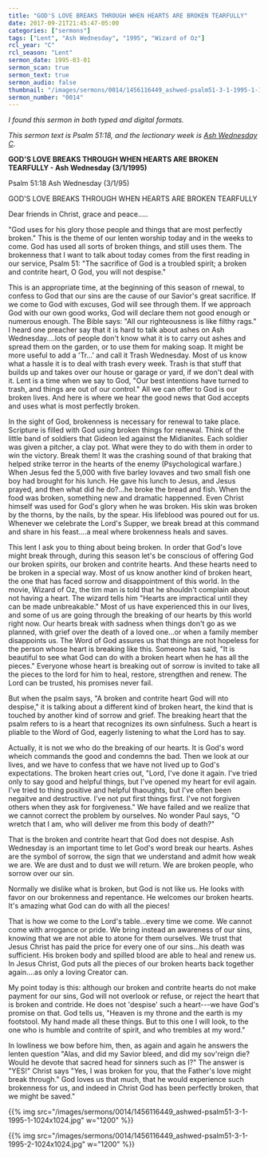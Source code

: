 ```yaml
---
title: "GOD'S LOVE BREAKS THROUGH WHEN HEARTS ARE BROKEN TEARFULLY"
date: 2017-09-21T21:45:47-05:00
categories: ["sermons"]
tags: ["Lent", "Ash Wednesday", "1995", "Wizard of Oz"]
rcl_year: "C"
rcl_season: "Lent"
sermon_date: 1995-03-01
sermon_scan: true
sermon_text: true
sermon_audio: false
thumbnail: "/images/sermons/0014/1456116449_ashwed-psalm51-3-1-1995-1-1024x1024.jpg"
sermon_number: "0014"
---
```

_I found this sermon in both typed and digital formats._

<!--more-->

_This sermon text is Psalm 51:18, and the lectionary week is [Ash Wednesday C](http://lectionary.library.vanderbilt.edu/texts.php?id=117)._

**GOD'S LOVE BREAKS THROUGH WHEN HEARTS ARE BROKEN TEARFULLY - Ash Wednesday (3/1/1995)**

Psalm 51:18 Ash Wednesday (3/1/95)

GOD'S LOVE BREAKS THROUGH WHEN HEARTS ARE BROKEN TEARFULLY

Dear friends in Christ, grace and peace.....

"God uses for his glory those people and things that are most perfectly broken." This is the theme of our lenten worship today and in the weeks to come. God has used all sorts of broken things, and still uses them. The brokenness that I want to talk about today comes from the first reading in our service, Psalm 51: "The sacrifice of God is a troubled spirit; a broken and contrite heart, O God, you will not despise."

This is an appropriate time, at the beginning of this season of rnewal, to confess to God that our sins are the cause of our Savior's great sacrifice. If we come to God with excuses, God will see through them. If we approach God with our own good works, God will declare them not good enough or numerous enough. The Bible says: "All our righteousness is like filthy rags." I heard one preacher say that it is hard to talk about ashes on Ash Wednesday....lots of people don't know what it is to carry out ashes and spread them on the garden, or to use them for making soap. It might be more useful to add a 'Tr...' and call it Trash Wednesday. Most of us know what a hassle it is to deal with trash every week. Trash is that stuff that builds up and takes over our house or garage or yard, if we don't deal with it. Lent is a time when we say to God, "Our best intentions have turned to trash, and things are out of our control." All we can offer to God is our broken lives. And here is where we hear the good news that God accepts and uses what is most perfectly broken.

In the sight of God, brokenness is necessary for renewal to take place. Scripture is filled with God using broken things for renewal. Think of the little band of soldiers that Gideon led against the Midianites. Each soldier was given a pitcher, a clay pot. What were they to do with them in order to win the victory. Break them! It was the crashing sound of that braking that helped strike terror in the hearts of the enemy (Psychological warfare.) When Jesus fed the 5,000 with five barley lovaves and two small fish one boy had brought for his lunch. He gave his lunch to Jesus, and Jesus prayed, and then what did he do?...he broke the bread and fish. When the food was broken, something new and dramatic happenned. Even Christ himself was used for God's glory when he was broken. His skin was broken by the thorns, by the nails, by the spear. His lifeblood was poured out for us. Whenever we celebrate the Lord's Supper, we break bread at this command and share in his feast....a meal where brokenness heals and saves.

This lent I ask you to thing about being broken. In order that God's love might break through, during this season let's be conscious of offering God our broken spirits, our broken and contrite hearts. And these hearts need to be broken in a special way. Most of us know another kind of broken heart, the one that has faced sorrow and disappointment of this world. In the movie, Wizard of Oz, the tim man is told that he shouldn't complain about not having a heart. The wizard tells him "Hearts are impractical until they can be made unbreakable." Most of us have experienced this in our lives, and some of us are going through the breaking of our hearts by this world right now. Our hearts break with sadness when things don't go as we planned, with grief over the death of a loved one...or when a family member disappoints us. The Word of God assures us that things are not hopeless for the person whose heart is breaking like this. Someone has said, "It is beautiful to see what God can do with a broken heart when he has all the pieces." Everyone whose heart is breaking out of sorrow is invited to take all the pieces to the lord for him to heal, restore, strengthen and renew. The Lord can be trusted, his promises never fail.

But when the psalm says, "A broken and contrite heart God will nto despise," it is talking about a different kind of broken heart, the kind that is touched by another kind of sorrow and grief. The breaking heart that the psalm refers to is a heart that recognizes its own sinfulness. Such a heart is pliable to the Word of God, eagerly listening to what the Lord has to say.

Actually, it is not we who do the breaking of our hearts. It is God's word wheich commands the good and condemns the bad. Then we look at our lives, and we have to confess that we have not lived up to God's expectations. The broken heart cries out, "Lord, I've done it again. I've tried only to say good and helpful things, but I've opened my heart for evil again. I've tried to thing positive and helpful thaoughts, but I've often been negaitve and destructive. I've not put first things first. I've not forgiven others when they ask for forgiveness." We have failed and we realize that we cannot correct the problem by ourselves. No wonder Paul says, "O wretch that I am, who will deliver me from this body of death?"

That is the broken and contrite heart that God does not despise. Ash Wednesday is an important time to let God's word break our hearts. Ashes are the symbol of sorrow, the sign that we understand and admit how weak we are. We are dust and to dust we will return. We are broken people, who sorrow over our sin.

Normally we dislike what is broken, but God is not like us. He looks with favor on our brokenness and repentance. He welcomes our broken hearts. It's amazing what God can do with all the pieces!

That is how we come to the Lord's table...every time we come. We cannot come with arrogance or pride. We bring instead an awareness of our sins, knowing that we are not able to atone for them ourselves. We trust that Jesus Christ has paid the price for every one of our sins...his death was sufficient. His broken body and spilled blood are able to heal and renew us. In Jesus Christ, God puts all the pieces of our broken hearts back together again....as only a loving Creator can.

My point today is this: although our broken and contrite hearts do not make payment for our sins, God will not overlook or refuse, or reject the heart that is broken and contride. He does not 'despise' such a heart---we have God's promise on that. God tells us, "Heaven is my throne and the earth is my footstool. My hand made all these things. But to this one I will look, to the one who is humble and contrite of spirit, and who trembles at my word."

In lowliness we bow before him, then, as again and again he answers the lenten question "Alas, and did my Savior bleed, and did my sov'reign die? Would he devote that sacred head for sinners such as I?" The answer is "YES!" Christ says "Yes, I was broken for you, that the Father's love might break through." God loves us that much, that he would experience such brokenness for us, and indeed in Christ God has been perfectly broken, that we might be saved."

{{% img src="/images/sermons/0014/1456116449_ashwed-psalm51-3-1-1995-1-1024x1024.jpg" w="1200" %}}

{{% img src="/images/sermons/0014/1456116449_ashwed-psalm51-3-1-1995-2-1024x1024.jpg" w="1200" %}}
